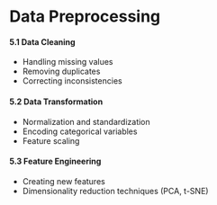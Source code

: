 # Data Preprocessing

#### 5.1 Data Cleaning

* Handling missing values
* Removing duplicates
* Correcting inconsistencies

#### 5.2 Data Transformation

* Normalization and standardization
* Encoding categorical variables
* Feature scaling

#### 5.3 Feature Engineering

* Creating new features
* Dimensionality reduction techniques (PCA, t-SNE)

